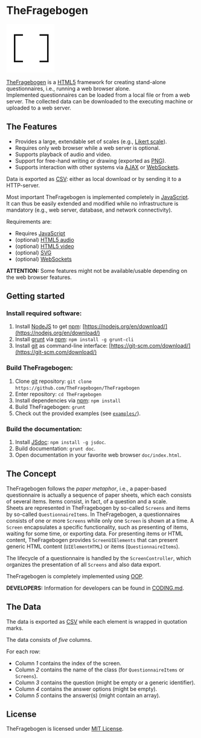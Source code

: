 
TheFragebogen
===

![TheFragebogen: logo](img/TheFragebogen-logo.svg)

[TheFragebogen](http://www.thefragebogen.de) is a [HTML5](https://de.wikipedia.org/wiki/HTML5) framework for creating stand-alone questionnaires, i.e., running a web browser alone.  
Implemented questionnaires can be loaded from a local file or from a web server.
The collected data can be downloaded to the executing machine or uploaded to a web server.

The Features
---
* Provides a large, extendable set of scales (e.g., [Likert scale](https://en.wikipedia.org/wiki/Likert_scale)).
* Requires only web browser while a web server is optional.
* Supports playback of audio and video.
* Support for free-hand writing or drawing (exported as [PNG](https://en.wikipedia.org/wiki/Portable_Network_Graphics)).
* Supports interaction with other systems via [AJAX](https://en.wikipedia.org/wiki/AJAX) or [WebSockets](https://en.wikipedia.org/wiki/WebSocket).

Data is exported as [CSV](http://en.wikipedia.org/wiki/CSV): either as local download or by sending it to a HTTP-server.

Most important TheFragebogen is implemented completely in [JavaScript](https://en.wikipedia.org/wiki/JavaScript).    
It can thus be easily extended and modified while no infrastructure is mandatory (e.g., web server, database, and network connectivity).

Requirements are:

* Requires [JavaScript](https://en.wikipedia.org/wiki/JavaScript)
* (optional) [HTML5 audio](https://en.wikipedia.org/wiki/HTML5_video)
* (optional) [HTML5 video](https://en.wikipedia.org/wiki/HTML5_Audio)
* (optional) [SVG](https://en.wikipedia.org/wiki/Scalable_Vector_Graphics)
* (optional) [WebSockets](https://en.wikipedia.org/wiki/WebSocket)

__ATTENTION:__ Some features might not be available/usable depending on the web browser features.

Getting started
---
### Install required software:

1. Install [NodeJS](https://nodejs.org/) to get [npm](https://www.npmjs.com/): [https://nodejs.org/en/download/](https://nodejs.org/en/download/)
2. Install [grunt](http://gruntjs.com/) via [npm](https://www.npmjs.com/): `npm install -g grunt-cli`
3. Install [git](https://git-scm.com) as command-line interface: [https://git-scm.com/download/](https://git-scm.com/download/)

### Build TheFragebogen:

1. Clone [git](https://git-scm.com/) repository: `git clone https://github.com/TheFragebogen/TheFragebogen`
2. Enter repository: `cd TheFragebogen`
3. Install dependencies via [npm](https://www.npmjs.com/): `npm install`
4. Build TheFragebogen: `grunt`
5. Check out the provided examples (see [`examples/`](examples/)).

### Build the documentation:

1. Install [JSdoc](usejsdoc.org): `npm install -g jsdoc`.
2. Build documentation: `grunt doc`.
3. Open documentation in your favorite web browser `doc/index.html`.

The Concept
---
TheFragebogen follows the _paper metaphor_, i.e., a paper-based questionnaire is actually a sequence of paper sheets, which each consists of several items.
Items consist, in fact, of a question and a scale.  
Sheets are represented in TheFragebogen by so-called `Screens` and items by so-called `QuestionnaireItems`.
In TheFragebogen, a questionnaires consists of one or more `Screens` while only one `Screen` is shown at a time.
A `Screen` encapsulates a specific functionality, such as presenting of items, waiting for some time, or exporting data.
For presenting items or HTML content, TheFragebogen provides `ScreenUIElements` that can present generic HTML content (`UIElementHTML`) or items (`QuestionnaireItems`).

The lifecycle of a questionnaire is handled by the `ScreenController`, which organizes the presentation of all `Screens` and also data export.

TheFragebogen is completely implemented using [OOP](https://en.wikipedia.org/wiki/Object-oriented_programming).

__DEVELOPERS:__ Information for developers can be found in [CODING.md](CODING.md).

The Data
---
The data is exported as [CSV](http://en.wikipedia.org/wiki/CSV) while each element is wrapped in quotation marks.

The data consists of *five* columns.

For each row:
* Column *1* contains the index of the screen.
* Column *2* contains the name of the class (for `QuestionnaireItems` or `Screens`).
* Column *3* contains the question (might be empty or a generic identifier).
* Column *4* contains the answer options (might be empty).
* Column *5* contains the answer(s) (might contain an array).

License
---
TheFragebogen is licensed under [MIT License](https://opensource.org/licenses/MIT).
